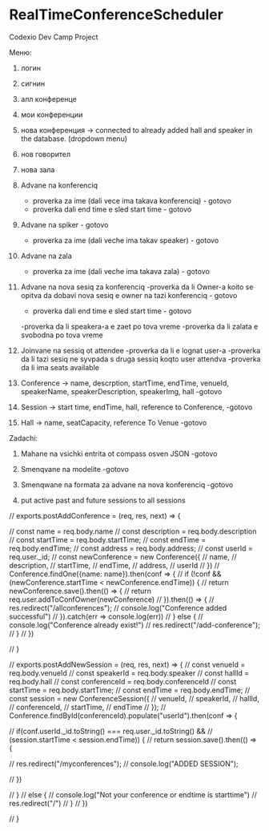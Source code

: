 # RealTimeConferenceScheduler
Codexio Dev Camp Project

Меню:
1. логин 
2. сигнин
3. алл конференце
4. мои конференции
5. нова конференция -> connected to already added hall and speaker in the database. (dropdown menu)
6. нов говорител 
7. нова зала

1. Advane na konferenciq
	- proverka za ime (dali vece ima takava konferenciq) - gotovo
	- proverka dali end time e sled start time - gotovo
2. Advane na spiker - gotovo
	- proverka za ime (dali veche ima takav speaker) - gotovo
3. Advane na zala 
	- proverka za ime (dali veche ima takava zala) - gotovo
4. Advane na nova sesiq za konferenciq
	-proverka da li Owner-a koito se opitva da dobavi nova sesiq e owner na tazi konferenciq - gotovo
	- proverka dali end time e sled start time - gotovo

	-proverka da li speakera-a e zaet po tova vreme 
	-proverka da li zalata e svobodna po tova vreme
5. Joinvane na sessiq ot attendee
	-proverka da li e lognat user-a
	-proverka da li tazi sesiq ne syvpada s druga sessiq koqto user attendva
	-proverka da li ima seats available


1. Conference -> name, descrption, startTime, endTime, venueId, speakerName, speakerDescription, speakerImg, hall    -gotovo

2. Session -> start time, endTime, hall, reference to Conference,   -gotovo

3. Hall -> name, seatCapacity, reference To Venue   -gotovo

Zadachi: 

1. Mahane na vsichki entrita ot compass osven JSON      -gotovo
2. Smenqvane na modelite     			        -gotovo
3. Smenqwane na formata za advane na nova konferenciq 	-gotovo

4. put active past and future sessions to all sessions


// exports.postAddConference = (req, res, next) => {

//     const name = req.body.name
//     const description = req.body.description
//     const startTime = req.body.startTime;
//     const endTime = req.body.endTime;
//     const address = req.body.address;
//     const userId = req.user._id;
//     const newConference = new Conference({
//         name,
//         description,
//         startTime,
//         endTime,
//         address,
//         userId
//     })
//     Conference.findOne({name: name}).then(conf => {
//         if (!conf && (newConference.startTime < newConference.endTime)) {
//             return newConference.save().then(() => {
//                 return req.user.addToConfOwner(newConference)
//             }).then(() => {
//                 res.redirect("/allconferences");
//                 console.log("Conference added successful")
//             }).catch(err => console.log(err))
//         } else {
//             console.log("Conference already exist!")
//             res.redirect("/add-conference");
//         }
//     })

// }

// exports.postAddNewSession = (req, res, next) => {
//     const venueId = req.body.venueId
//     const speakerId = req.body.speaker
//     const hallId = req.body.hall
//     const conferenceId = req.body.conferenceId
//     const startTime = req.body.startTime;
//     const endTime = req.body.endTime;
//     const session = new ConferenceSession({
//         venueId,
//         speakerId,
//         hallId,
//         conferenceId,
//         startTime,
//         endTime
//     });
//     Conference.findById(conferenceId).populate("userId").then(conf => {
        
//         if(conf.userId._id.toString() === req.user._id.toString() && 
//         (session.startTime < session.endTime)) {
//                 return session.save().then(() => {
                    
//                         res.redirect("/myconferences");
//                         console.log("ADDED SESSION");
                    
//                 })
        
//             } 
//             else {
//                 console.log("Not your conference or endtime is starttime")
//                 res.redirect("/")
//             }
// })

// }

